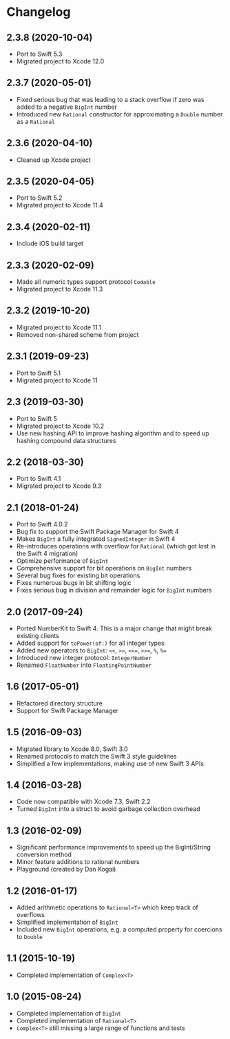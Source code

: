 # Changelog

## 2.3.8 (2020-10-04)
- Port to Swift 5.3
- Migrated project to Xcode 12.0

## 2.3.7 (2020-05-01)
- Fixed serious bug that was leading to a stack overflow if zero was added to a negative `BigInt` number
- Introduced new `Rational` constructor for approximating a `Double` number as a `Rational` 

## 2.3.6 (2020-04-10)
- Cleaned up Xcode project

## 2.3.5 (2020-04-05)
- Port to Swift 5.2
- Migrated project to Xcode 11.4

## 2.3.4 (2020-02-11)
- Include iOS build target

## 2.3.3 (2020-02-09)
- Made all numeric types support protocol `Codable`
- Migrated project to Xcode 11.3

## 2.3.2 (2019-10-20)
- Migrated project to Xcode 11.1
- Removed non-shared scheme from project

## 2.3.1 (2019-09-23)
- Port to Swift 5.1
- Migrated project to Xcode 11

## 2.3 (2019-03-30)
- Port to Swift 5
- Migrated project to Xcode 10.2
- Use new hashing API to improve hashing algorithm and to speed up hashing compound data structures

## 2.2 (2018-03-30)
- Port to Swift 4.1
- Migrated project to Xcode 9.3

## 2.1 (2018-01-24)
- Port to Swift 4.0.2
- Bug fix to support the Swift Package Manager for Swift 4
- Makes `BigInt` a fully integrated `SignedInteger` in Swift 4
- Re-introduces operations with overflow for `Rational` (which got lost in the Swift 4 migration)
- Optimize performance of `BigInt`
- Comprehensive support for bit operations on `BigInt` numbers
- Several bug fixes for existing bit operations
- Fixes numerous bugs in bit shifting logic
- Fixes serious bug in division and remainder logic for `BigInt` numbers

## 2.0 (2017-09-24)
- Ported NumberKit to Swift 4. This is a major change that might break existing clients
- Added support for `toPower(of:)` for all integer types
- Added new operators to `BigInt`: `<<`, `>>`, `<<=`, `>>=`, `%`, `%=`
- Introduced new integer protocol: `IntegerNumber`
- Renamed `FloatNumber` into `FloatingPointNumber`

## 1.6 (2017-05-01)
- Refactored directory structure
- Support for Swift Package Manager

## 1.5 (2016-09-03)
- Migrated library to Xcode 8.0, Swift 3.0
- Renamed protocols to match the Swift 3 style guidelines
- Simplified a few implementations, making use of new Swift 3 APIs

## 1.4 (2016-03-28)
- Code now compatible with Xcode 7.3, Swift 2.2
- Turned `BigInt` into a struct to avoid garbage collection overhead

## 1.3 (2016-02-09)
- Significant performance improvements to speed up the BigInt/String conversion method
- Minor feature additions to rational numbers
- Playground (created by Dan Kogai)

## 1.2 (2016-01-17)
- Added arithmetic operations to `Rational<T>` which keep track of overflows
- Simplified implementation of `BigInt`
- Included new `BigInt` operations, e.g. a computed property for coercions to `Double`

## 1.1 (2015-10-19)
- Completed implementation of `Complex<T>`

## 1.0 (2015-08-24)
- Completed implementation of `BigInt`
- Completed implementation of `Rational<T>`
- `Complex<T>` still missing a large range of functions and tests
